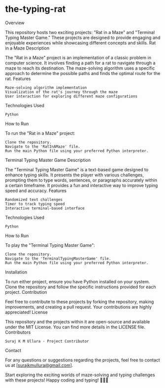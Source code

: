 # the-typing-rat

Overview

This repository hosts two exciting projects: "Rat in a Maze" and "Terminal Typing Master Game." These projects are designed to provide engaging and enjoyable experiences while showcasing different concepts and skills.
Rat in a Maze
Description

The "Rat in a Maze" project is an implementation of a classic problem in computer science. It involves finding a path for a rat to navigate through a maze to reach its destination. The maze-solving algorithm uses a specific approach to determine the possible paths and finds the optimal route for the rat.
Features

    Maze-solving algorithm implementation
    Visualization of the rat's journey through the maze
    User interaction for exploring different maze configurations

Technologies Used

    Python

How to Run

To run the "Rat in a Maze" project:

    Clone the repository.
    Navigate to the 'RatInAMaze' file.
    Run the main Python file using your preferred Python interpreter.

Terminal Typing Master Game
Description

The "Terminal Typing Master Game" is a text-based game designed to enhance typing skills. It presents the player with various challenges, prompting them to type words, sentences, or paragraphs accurately within a certain timeframe. It provides a fun and interactive way to improve typing speed and accuracy.
Features

    Randomized text challenges
    Timer to track typing speed
    Interactive terminal-based interface

Technologies Used

    Python

How to Run

To play the "Terminal Typing Master Game":

    Clone the repository.
    Navigate to the 'TerminalTypingMasterGame' file.
    Run the main Python file using your preferred Python interpreter.

Installation

To run either project, ensure you have Python installed on your system. Clone the repository and follow the specific instructions provided for each project.
Contribution

Feel free to contribute to these projects by forking the repository, making improvements, and creating a pull request. Your contributions are highly appreciated!
License

This repository and the projects within it are open-source and available under the MIT License. You can find more details in the LICENSE file.
Contributors

    Suraj K M Ullura - Project Contributor

Contact

For any questions or suggestions regarding the projects, feel free to contact us at [surajkmullura@gmail.com].

Start exploring the exciting worlds of maze-solving and typing challenges with these projects! Happy coding and typing! 🚀🔤🐀
